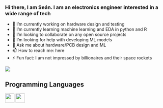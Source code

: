 ### Hi there, I am Seán. I am an electronics engineer interested in a wide range of tech

- 🔭 I’m currently working on hardware design and testing
- 🌱 I’m currently learning machine learning and EDA in python and R
- 👯 I’m looking to collaborate on any open source projects
- 🤔 I’m looking for help with developing ML models
- 💬 Ask me about hardware/PCB design and ML
- 📫 How to reach me: here
- ⚡ Fun fact: I am not impressed by billionaires and their space rockets

<img src = "https://github-readme-stats.vercel.app/api/top-langs/?username=sofithcheallaigh&layout=compact">

## Programming Languages
<img src = 'https://github.com/MarikIshtar007/MarikIshtar007/blob/master/images/c-original.svg' width='30'/> <img src = 'https://github.com/MarikIshtar007/MarikIshtar007/blob/master/images/python2.png' height='30'/> 

<!--
👋
-->
